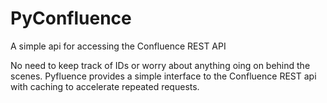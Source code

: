 # PyConfluence
A simple api for accessing the Confluence REST API

No need to keep track of IDs or worry about anything oing on behind the scenes. Pyfluence provides a simple interface to the Confluence REST api with caching to accelerate repeated requests.
